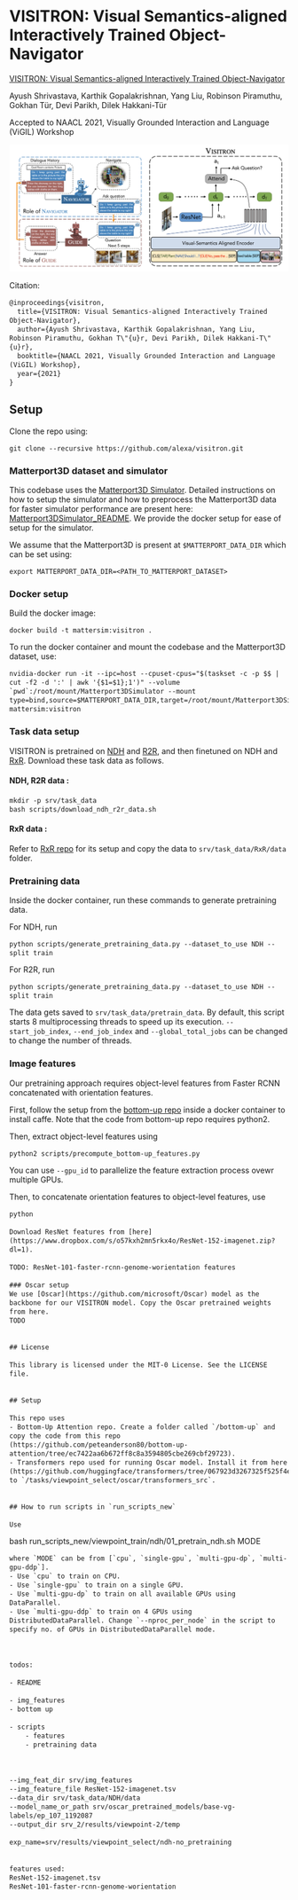 # VISITRON: Visual Semantics-aligned Interactively Trained Object-Navigator

[VISITRON: Visual Semantics-aligned Interactively Trained Object-Navigator](https://arxiv.org/abs/2105.11589)

Ayush Shrivastava, Karthik Gopalakrishnan, Yang Liu, Robinson Piramuthu, Gokhan Tür, Devi Parikh, Dilek Hakkani-Tür

Accepted to NAACL 2021, Visually Grounded Interaction and Language (ViGIL) Workshop

![VISITRON](visitron.png)

Citation:
```
@inproceedings{visitron,
  title={VISITRON: Visual Semantics-aligned Interactively Trained Object-Navigator},
  author={Ayush Shrivastava, Karthik Gopalakrishnan, Yang Liu, Robinson Piramuthu, Gokhan T\"{u}r, Devi Parikh, Dilek Hakkani-T\"{u}r},
  booktitle={NAACL 2021, Visually Grounded Interaction and Language (ViGIL) Workshop},
  year={2021}
}
```

## Setup
Clone the repo using:
```
git clone --recursive https://github.com/alexa/visitron.git
```

### Matterport3D dataset and simulator
This codebase uses the [Matterport3D Simulator](https://github.com/peteanderson80/Matterport3DSimulator). Detailed instructions on how to setup the simulator and how to preprocess the Matterport3D data for faster simulator performance are present here: [Matterport3DSimulator_README](https://github.com/mmurray/cvdn/blob/master/README_Matterport3DSimulator.md). We provide the docker setup for ease of setup for the simulator.

We assume that the Matterport3D is present at `$MATTERPORT_DATA_DIR` which can be set using:
```
export MATTERPORT_DATA_DIR=<PATH_TO_MATTERPORT_DATASET>
```

### Docker setup

Build the docker image:
```
docker build -t mattersim:visitron .
```

To run the docker container and mount the codebase and the Matterport3D dataset, use:
```
nvidia-docker run -it --ipc=host --cpuset-cpus="$(taskset -c -p $$ | cut -f2 -d ':' | awk '{$1=$1};1')" --volume `pwd`:/root/mount/Matterport3DSimulator --mount type=bind,source=$MATTERPORT_DATA_DIR,target=/root/mount/Matterport3DSimulator/data/v1/scans,readonly mattersim:visitron
```

### Task data setup
VISITRON is pretrained on [NDH](https://github.com/mmurray/cvdn) and [R2R](https://github.com/peteanderson80/Matterport3DSimulator/tree/master/tasks/R2R), and then finetuned on NDH and [RxR](https://github.com/google-research-datasets/RxR). Download these task data as follows.

#### NDH, R2R data :

```
mkdir -p srv/task_data
bash scripts/download_ndh_r2r_data.sh
```

#### RxR data :

Refer to [RxR repo](https://github.com/google-research-datasets/RxR#dataset-download) for its setup and copy the data to `srv/task_data/RxR/data` folder.


### Pretraining data

Inside the docker container, run these commands to generate pretraining data.

For NDH, run
```
python scripts/generate_pretraining_data.py --dataset_to_use NDH --split train
```
For R2R, run
```
python scripts/generate_pretraining_data.py --dataset_to_use NDH --split train
```
The data gets saved to `srv/task_data/pretrain_data`.
By default, this script starts 8 multiprocessing threads to speed up its execution. `--start_job_index`, `--end_job_index` and `--global_total_jobs` can be changed to change the number of threads.



### Image features

Our pretraining approach requires object-level features from Faster RCNN concatenated with orientation features.

First, follow the setup from the [bottom-up repo](https://github.com/peteanderson80/bottom-up-attention) inside a docker container to install caffe. Note that the code from bottom-up repo requires python2.

Then, extract object-level features using
```
python2 scripts/precompute_bottom-up_features.py
```
You can use `--gpu_id` to parallelize the feature extraction process ovewr multiple GPUs.

Then, to concatenate orientation features to object-level features, use
```
python

Download ResNet features from [here](https://www.dropbox.com/s/o57kxh2mn5rkx4o/ResNet-152-imagenet.zip?dl=1).

TODO: ResNet-101-faster-rcnn-genome-worientation features

### Oscar setup
We use [Oscar](https://github.com/microsoft/Oscar) model as the backbone for our VISITRON model. Copy the Oscar pretrained weights from here.
TODO


## License

This library is licensed under the MIT-0 License. See the LICENSE file.


## Setup

This repo uses
- Bottom-Up Attention repo. Create a folder called `/bottom-up` and copy the code from this repo (https://github.com/peteanderson80/bottom-up-attention/tree/ec7422aa6b672ff8c8a3594805cbe269cbf29723).
- Transformers repo used for running Oscar model. Install it from here (https://github.com/huggingface/transformers/tree/067923d3267325f525f4e46f357360c191ba562e) to `/tasks/viewpoint_select/oscar/transformers_src`.


## How to run scripts in `run_scripts_new`

Use
```
bash run_scripts_new/viewpoint_train/ndh/01_pretrain_ndh.sh MODE
```
where `MODE` can be from [`cpu`, `single-gpu`, `multi-gpu-dp`, `multi-gpu-ddp`].
- Use `cpu` to train on CPU.
- Use `single-gpu` to train on a single GPU.
- Use `multi-gpu-dp` to train on all available GPUs using DataParallel.
- Use `multi-gpu-ddp` to train on 4 GPUs using DistributedDataParallel. Change `--nproc_per_node` in the script to specify no. of GPUs in DistributedDataParallel mode.



todos:

- README

- img_features
- bottom up

- scripts
    - features
    - pretraining data



--img_feat_dir srv/img_features
--img_feature_file ResNet-152-imagenet.tsv
--data_dir srv/task_data/NDH/data
--model_name_or_path srv/oscar_pretrained_models/base-vg-labels/ep_107_1192087
--output_dir srv_2/results/viewpoint-2/temp

exp_name=srv/results/viewpoint_select/ndh-no_pretraining


features used:
ResNet-152-imagenet.tsv
ResNet-101-faster-rcnn-genome-worientation


